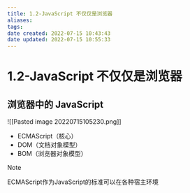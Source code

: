 ```yaml
---
title: 1.2-JavaScript 不仅仅是浏览器
aliases: 
tags: 
date created: 2022-07-15 10:43:43
date updated: 2022-07-15 10:55:33
---
```


# 1.2-JavaScript 不仅仅是浏览器

## 浏览器中的 JavaScript

![[Pasted image 20220715105230.png]]
   - ECMAScript（核心）
   - DOM（文档对象模型）
   - BOM（浏览器对象模型） 
> [!note]
> ECMAScript作为JavaScript的标准可以在各种宿主环境
> 

